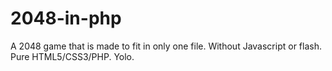 # 2048-in-php
A 2048 game that is made to fit in only one file. Without Javascript or flash. Pure HTML5/CSS3/PHP. Yolo.
